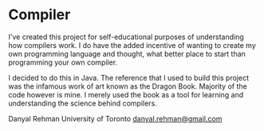 Compiler
========

I've created this project for self-educational purposes of understanding how compilers work. I do have the
added incentive of wanting to create my own programming language and thought, what better place to start
than programming your own compiler.

I decided to do this in Java. The reference that I used to build this project was the infamous work of art
known as the Dragon Book. Majority of the code however is mine. I merely used the book as a tool for learning
and understanding the science behind compilers.

Danyal Rehman
University of Toronto
danyal.rehman@gmail.com
